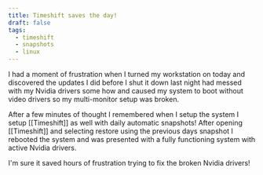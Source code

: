 ```yaml
---
title: Timeshift saves the day!
draft: false
tags:
  - timeshift
  - snapshots
  - linux
---
```

I had a moment of frustration when I turned my workstation on today and discovered the updates I did before I shut it down last night had messed with my Nvidia drivers some how and caused my system to boot without video drivers so my multi-monitor setup was broken.

After a few minutes of thought I remembered when I setup the system I setup [[Timeshift]] as well with daily automatic snapshots!  After opening [[Timeshift]] and selecting restore using the previous days snapshot I rebooted the system and was presented with a fully functioning system with active Nvidia drivers.

I'm sure it saved hours of frustration trying to fix the broken Nvidia drivers!